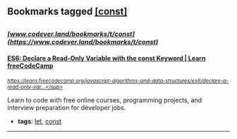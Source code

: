 ## Bookmarks tagged [[const]](https://www.codever.land/search?q=[const])

_<sup><sup>[www.codever.land/bookmarks/t/const](https://www.codever.land/bookmarks/t/const)</sup></sup>_
---
#### [ES6: Declare a Read-Only Variable with the const Keyword | Learn freeCodeCamp](https://learn.freecodecamp.org/javascript-algorithms-and-data-structures/es6/declare-a-read-only-variable-with-the-const-keyword)
_<sup>https://learn.freecodecamp.org/javascript-algorithms-and-data-structures/es6/declare-a-read-only-var...</sup>_

Learn to code with free online courses, programming projects, and interview preparation for developer jobs.
* **tags**: [let](../tagged/let.md), [const](../tagged/const.md)
---
